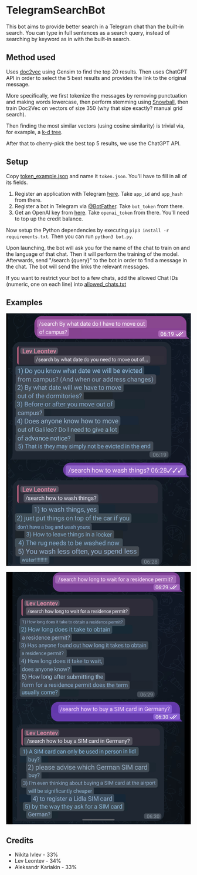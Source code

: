 # TelegramSearchBot

This bot aims to provide better search in a Telegram chat than the built-in search.
You can type in full sentences as a search query, instead of searching by keyword as in with the built-in search.

## Method used

Uses [doc2vec](https://radimrehurek.com/gensim/models/doc2vec.html) using Gensim to find the top 20 results.
Then uses ChatGPT API in order to select the 5 best results and provides the link to the original message.

More specifically, we first tokenize the messages by removing punctuation and making words lowercase,
then perform stemming using [Snowball](https://www.nltk.org/_modules/nltk/stem/snowball.html),
then train Doc2Vec on vectors of size 350 (why that size exactly? manual grid search).

Then finding the most similar vectors (using cosine similarity) is trivial via, for example, a [k-d tree](https://en.wikipedia.org/wiki/K-d_tree).

After that to cherry-pick the best top 5 results, we use the ChatGPT API.

## Setup
Copy [token_example.json](token_example.json) and name it `token.json`.
You'll have to fill in all of its fields.
1) Register an application with Telegram [here](https://my.telegram.org/apps). Take `app_id` and `app_hash` from there.
2) Register a bot in Telegram via [@BotFather](https://t.me/botfather). Take `bot_token` from there.
3) Get an OpenAI key from [here](https://platform.openai.com/api-keys). Take `openai_token` from there. You'll need to top up the credit balance.

Now setup the Python dependencies by executing ```pip3 install -r requirements.txt```. 
Then you can run `python3 bot.py`.

Upon launching, the bot will ask you for the name of the chat to train on and the language of that chat.
Then it will perform the training of the model.
Afterwards, send "/search {query}" to the bot in order to find a message in the chat.
The bot will send the links the relevant messages.

If you want to restrict your bot to a few chats, add the allowed Chat IDs (numeric, one on each line) into [allowed_chats.txt](allowed_chats.txt)

## Examples
![example1](readme_screenshots/example1.png)

![example2](readme_screenshots/example2.png)

## Credits
- Nikita Ivlev - 33%
- Lev Leontev - 34%
- Aleksandr Kariakin - 33%
